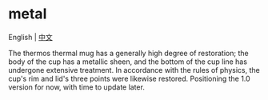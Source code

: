 # metal
English | [中文](https://github.com/flashclub/metal/blob/master/README.zh_CN.md)

The thermos thermal mug has a generally high degree of restoration; the body of the cup has a metallic sheen, and the bottom of the cup line has undergone extensive treatment. In accordance with the rules of physics, the cup's rim and lid's three points were likewise restored.
Positioning the 1.0 version for now, with time to update later.
